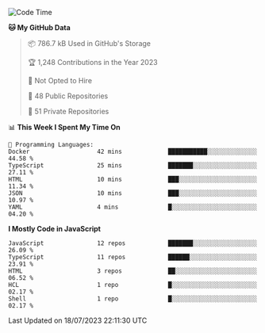 <!--START_SECTION:waka-->
![Code Time](http://img.shields.io/badge/Code%20Time-3%2C152%20hrs%2046%20mins-blue)

**🐱 My GitHub Data** 

> 📦 786.7 kB Used in GitHub's Storage 
 > 
> 🏆 1,248 Contributions in the Year 2023
 > 
> 🚫 Not Opted to Hire
 > 
> 📜 48 Public Repositories 
 > 
> 🔑 51 Private Repositories 
 > 
📊 **This Week I Spent My Time On** 

```text
💬 Programming Languages: 
Docker                   42 mins             ███████████░░░░░░░░░░░░░░   44.58 % 
TypeScript               25 mins             ███████░░░░░░░░░░░░░░░░░░   27.11 % 
HTML                     10 mins             ███░░░░░░░░░░░░░░░░░░░░░░   11.34 % 
JSON                     10 mins             ███░░░░░░░░░░░░░░░░░░░░░░   10.97 % 
YAML                     4 mins              █░░░░░░░░░░░░░░░░░░░░░░░░   04.20 % 
```

**I Mostly Code in JavaScript** 

```text
JavaScript               12 repos            ███████░░░░░░░░░░░░░░░░░░   26.09 % 
TypeScript               11 repos            ██████░░░░░░░░░░░░░░░░░░░   23.91 % 
HTML                     3 repos             ██░░░░░░░░░░░░░░░░░░░░░░░   06.52 % 
HCL                      1 repo              █░░░░░░░░░░░░░░░░░░░░░░░░   02.17 % 
Shell                    1 repo              █░░░░░░░░░░░░░░░░░░░░░░░░   02.17 % 
```




 Last Updated on 18/07/2023 22:11:30 UTC
<!--END_SECTION:waka-->

